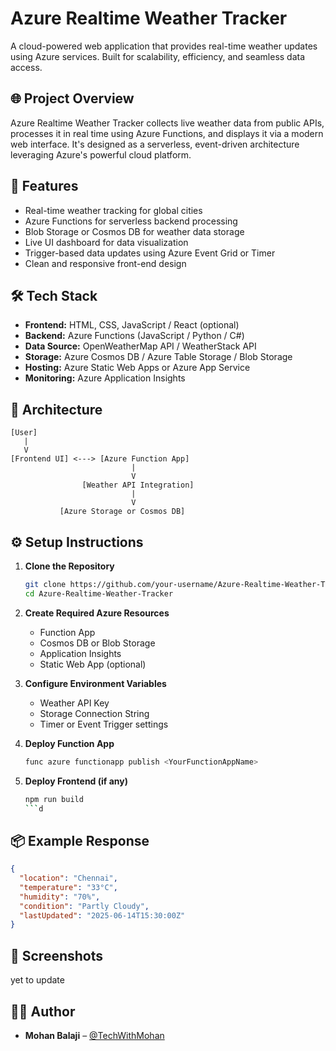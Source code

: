 # Azure Realtime Weather Tracker

A cloud-powered web application that provides real-time weather updates using Azure services. Built for scalability, efficiency, and seamless data access.

## 🌐 Project Overview

Azure Realtime Weather Tracker collects live weather data from public APIs, processes it in real time using Azure Functions, and displays it via a modern web interface. It's designed as a serverless, event-driven architecture leveraging Azure's powerful cloud platform.

## 🚀 Features

* Real-time weather tracking for global cities
* Azure Functions for serverless backend processing
* Blob Storage or Cosmos DB for weather data storage
* Live UI dashboard for data visualization
* Trigger-based data updates using Azure Event Grid or Timer
* Clean and responsive front-end design

## 🛠️ Tech Stack

* **Frontend:** HTML, CSS, JavaScript / React (optional)
* **Backend:** Azure Functions (JavaScript / Python / C#)
* **Data Source:** OpenWeatherMap API / WeatherStack API
* **Storage:** Azure Cosmos DB / Azure Table Storage / Blob Storage
* **Hosting:** Azure Static Web Apps or Azure App Service
* **Monitoring:** Azure Application Insights

## 🧱 Architecture

```
[User]
   |
   V
[Frontend UI] <---> [Azure Function App]
                           |
                           V
                [Weather API Integration]
                           |
                           V
           [Azure Storage or Cosmos DB]
```

## ⚙️ Setup Instructions

1. **Clone the Repository**

   ```bash
   git clone https://github.com/your-username/Azure-Realtime-Weather-Tracker.git
   cd Azure-Realtime-Weather-Tracker
   ```

2. **Create Required Azure Resources**

   * Function App
   * Cosmos DB or Blob Storage
   * Application Insights
   * Static Web App (optional)

3. **Configure Environment Variables**

   * Weather API Key
   * Storage Connection String
   * Timer or Event Trigger settings

4. **Deploy Function App**

   ```bash
   func azure functionapp publish <YourFunctionAppName>
   ```

5. **Deploy Frontend (if any)**

   ```bash
   npm run build
   ```d

## 📦 Example Response

```json
{
  "location": "Chennai",
  "temperature": "33°C",
  "humidity": "70%",
  "condition": "Partly Cloudy",
  "lastUpdated": "2025-06-14T15:30:00Z"
}
```

## 📸 Screenshots

yet to update

## 🧑‍💻 Author

* **Mohan Balaji** – [@TechWithMohan](https://github.com/Mohan-Balaji)
